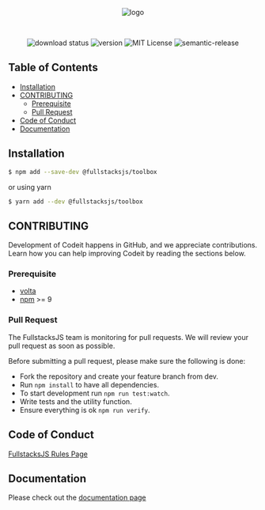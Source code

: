<div align="center">

![logo][logo]

<br/>

![download status][download-badge]
![version][version-badge]
![MIT License][license-badge]
![semantic-release][semantic-badge]

</div>

## Table of Contents <!-- omit in toc -->

<!-- cspell:disable -->

- [Installation](#installation)
- [CONTRIBUTING](#contributing)
  - [Prerequisite](#prerequisite)
  - [Pull Request](#pull-request)
- [Code of Conduct](#code-of-conduct)
- [Documentation](#documentation)

<!-- cspell:enable -->

## Installation

```sh
$ npm add --save-dev @fullstacksjs/toolbox
```

or using yarn

```sh
$ yarn add --dev @fullstacksjs/toolbox
```

## CONTRIBUTING

Development of Codeit happens in GitHub, and we appreciate contributions. Learn
how you can help improving Codeit by reading the sections below.

### Prerequisite

- [volta][volta]
- [npm][npm] >= 9

### Pull Request

The FullstacksJS team is monitoring for pull requests. We will review your
pull request as soon as possible.

Before submitting a pull request, please make sure the following is done:

- Fork the repository and create your feature branch from dev.
- Run `npm install` to have all dependencies.
- To start development run `npm run test:watch`.
- Write tests and the utility function.
- Ensure everything is ok `npm run verify`.

## Code of Conduct

[FullstacksJS Rules Page](https://fullstacksjs.com/rules)

## Documentation

Please check out the [documentation page](./DOCUMENTATION.md)

[logo]: https://raw.githubusercontent.com/fullstacksjs/toolbox/main/assets/logo.svg
[download-badge]: https://img.shields.io/npm/dm/@fullstacksjs/toolbox?color=EA5F12&label=DOWNLOADS&style=flat-square
[version-badge]: https://img.shields.io/npm/v/@fullstacksjs/toolbox?color=EA5F12&label=VERSION&style=flat-square
[license-badge]: https://img.shields.io/npm/l/@fullstacksjs/toolbox?color=EA5F12&label=LICENSE&style=flat-square
[semantic-badge]: https://img.shields.io/badge/semantic-release-e10079.svg?logo=semantic-release&color=EA5F12&label=SEMANTIC&style=flat-square (https://github.com/semantic-release/semantic-release)
[nodejs]: https://nodejs.org/en/
[volta]: https://volta.sh/
[npm]: https://www.npmjs.com/
